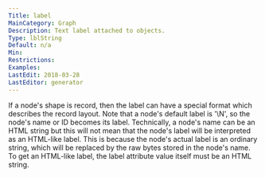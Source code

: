 ```yaml
---
Title: label
MainCategory: Graph
Description: Text label attached to objects.
Type: lblString
Default: n/a
Min: 
Restrictions: 
Examples: 
LastEdit: 2018-03-28
LastEditor: generator
---
```


If a node's shape is record, then the label can have a special format which describes the record layout. Note that a node's default label is '\N', so the node's name or ID becomes its label. Technically, a node's name can be an HTML string but this will not mean that the node's label will be interpreted as an HTML-like label. This is because the node's actual label is an ordinary string, which will be replaced by the raw bytes stored in the node's name. To get an HTML-like label, the label attribute value itself must be an HTML string.

